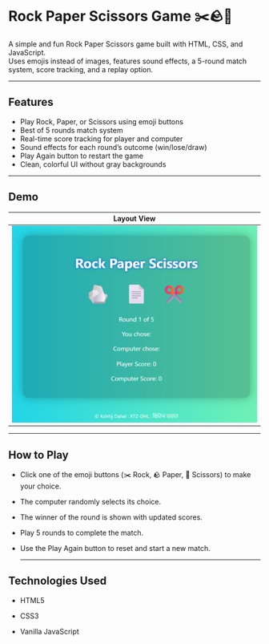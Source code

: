 # Rock Paper Scissors Game ✂️🪨📄

A simple and fun Rock Paper Scissors game built with HTML, CSS, and JavaScript.  
Uses emojis instead of images, features sound effects, a 5-round match system, score tracking, and a replay option.

---

## Features

- Play Rock, Paper, or Scissors using emoji buttons  
- Best of 5 rounds match system  
- Real-time score tracking for player and computer  
- Sound effects for each round’s outcome (win/lose/draw)  
- Play Again button to restart the game  
- Clean, colorful UI without gray backgrounds  

---

## Demo
| Layout View |
|-------------|
| ![Rock Paper Scissors](images/rps.png)|

---

## How to Play

+ Click one of the emoji buttons (✂️ Rock, 🪨 Paper, 📄 Scissors) to make your choice.

+ The computer randomly selects its choice.

+ The winner of the round is shown with updated scores.

+ Play 5 rounds to complete the match.

+ Use the Play Again button to reset and start a new match.

  ---

## Technologies Used

* HTML5

* CSS3

* Vanilla JavaScript
